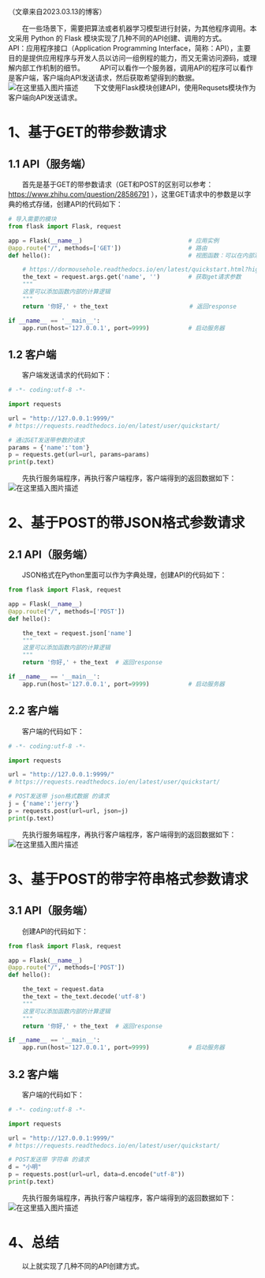 （文章来自2023.03.13的博客）  

&emsp;&emsp;在一些场景下，需要把算法或者机器学习模型进行封装，为其他程序调用。本文采用 Python 的 Flask 模块实现了几种不同的API创建、调用的方式。
&emsp;&emsp;API：应用程序接口（Application Programming Interface，简称：API），主要目的是提供应用程序与开发人员以访问一组例程的能力，而又无需访问源码，或理解内部工作机制的细节。
&emsp;&emsp;API可以看作一个服务器，调用API的程序可以看作是客户端，客户端向API发送请求，然后获取希望得到的数据。
    ![在这里插入图片描述](https://i-blog.csdnimg.cn/blog_migrate/59496603bce6059a29ae721205055196.png)
&emsp;&emsp;下文使用Flask模块创建API，使用Requsets模块作为客户端向API发送请求。
# 1、基于GET的带参数请求
## 1.1 API（服务端）
&emsp;&emsp;首先是基于GET的带参数请求（GET和POST的区别可以参考：https://www.zhihu.com/question/28586791 ），这里GET请求中的参数是以字典的格式存储，创建API的代码如下：

```python
# 导入需要的模块
from flask import Flask, request

app = Flask(__name__)                              # 应用实例
@app.route("/", methods=['GET'])                   # 路由
def hello():                                       # 视图函数：可以在内部添加自定义的计算逻辑

    # https://dormousehole.readthedocs.io/en/latest/quickstart.html?highlight=request.args.get#id16
    the_text = request.args.get('name', '')        # 获取get请求参数
    """
    这里可以添加函数内部的计算逻辑
    """
    return '你好,' + the_text                       # 返回response

if __name__ == '__main__':
    app.run(host='127.0.0.1', port=9999)           # 启动服务器
```

## 1.2 客户端
&emsp;&emsp;客户端发送请求的代码如下：

```python
# -*- coding:utf-8 -*-

import requests

url = "http://127.0.0.1:9999/"
# https://requests.readthedocs.io/en/latest/user/quickstart/

# 通过GET发送带参数的请求
params = {'name':'tom'}
p = requests.get(url=url, params=params)
print(p.text)
```

&emsp;&emsp;先执行服务端程序，再执行客户端程序，客户端得到的返回数据如下：
![在这里插入图片描述](https://i-blog.csdnimg.cn/blog_migrate/63345c1de0b1668e5040cf657a3823e5.png)

# 2、基于POST的带JSON格式参数请求
## 2.1 API（服务端）
&emsp;&emsp;JSON格式在Python里面可以作为字典处理，创建API的代码如下：

```python
from flask import Flask, request

app = Flask(__name__)
@app.route("/", methods=['POST'])
def hello():

    the_text = request.json['name']
    """
    这里可以添加函数内部的计算逻辑
    """
    return '你好,' + the_text  # 返回response

if __name__ == '__main__':
    app.run(host='127.0.0.1', port=9999)           # 启动服务器
```
## 2.2 客户端
&emsp;&emsp;客户端的代码如下：

```python
# -*- coding:utf-8 -*-

import requests

url = "http://127.0.0.1:9999/"
# https://requests.readthedocs.io/en/latest/user/quickstart/

# POST发送带 json格式数据 的请求
j = {'name':'jerry'}
p = requests.post(url=url, json=j)
print(p.text)
```
&emsp;&emsp;先执行服务端程序，再执行客户端程序，客户端得到的返回数据如下：
![在这里插入图片描述](https://i-blog.csdnimg.cn/blog_migrate/1046aa716fad0d8e209148976fd8cf9a.png)
# 3、基于POST的带字符串格式参数请求
## 3.1 API（服务端）
&emsp;&emsp;创建API的代码如下：

```python
from flask import Flask, request

app = Flask(__name__)
@app.route("/", methods=['POST'])
def hello():

    the_text = request.data
    the_text = the_text.decode('utf-8')
    """
    这里可以添加函数内部的计算逻辑
    """
    return '你好,' + the_text  # 返回response

if __name__ == '__main__':
    app.run(host='127.0.0.1', port=9999)           # 启动服务器
```
## 3.2 客户端
&emsp;&emsp;客户端的代码如下：

```python
# -*- coding:utf-8 -*-

import requests

url = "http://127.0.0.1:9999/"
# https://requests.readthedocs.io/en/latest/user/quickstart/

# POST发送带 字符串 的请求
d = "小明"
p = requests.post(url=url, data=d.encode("utf-8"))
print(p.text)
```
&emsp;&emsp;先执行服务端程序，再执行客户端程序，客户端得到的返回数据如下：
![在这里插入图片描述](https://i-blog.csdnimg.cn/blog_migrate/d484c4f9f10a2a0f2129628b76c7e841.png)

# 4、总结
&emsp;&emsp;以上就实现了几种不同的API创建方式。
